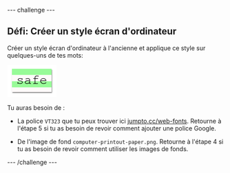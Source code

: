 --- challenge ---
## Défi:  Créer un style écran d'ordinateur

Créer un style écran d'ordinateur à l'ancienne et applique ce style sur quelques-uns de tes mots:

![screenshot](images/letter-fonts-printout.png)

Tu auras besoin de :

+ La police `VT323` que tu peux trouver ici <a href="http://jumpto.cc/web-fonts" target="_blank">jumpto.cc/web-fonts</a>. Retourne à l'étape 5 si tu as besoin de revoir comment ajouter une police Google.

+ De l'image de fond `computer-printout-paper.png`. Retourne à l'étape 4 si tu as besoin de revoir comment utiliser les images de fonds.


--- /challenge ---